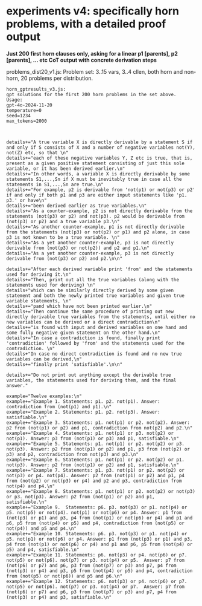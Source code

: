 # experiments v4: specifically horn problems, with a detailed proof output

**Just 200 first horn clauses only, asking for a linear p1 [parents], p2 [parents], ... etc CoT output with concrete derivation steps**

problems_dist20_v1.js:
Problem set: 3..15 vars, 3..4 cllen, both horn and non-horn, 20 problems per distribution.

    horn_gptresults_v3.js:
    gpt solutions for the first 200 horn problems in the set above.
    Usage:
    gpt-4o-2024-11-20
    temperature=0
    seed=1234
    max_tokens=2000



    details+="A true variable X is directly derivable by a statement S if and only if S consists of X and a number of negative variables not(Y), not(Z) etc, so that \n"
    details+="each of these negative variables Y, Z etc is true, that is, present as a given positive statement consisting of just this sole variable, or it has been derived earlier.\n"
    details+="In other words, a variable X is directly derivable by some statements S1,...,Sn if X must be inevitably true in case all the statements in S1,...,Sn are true.\n"
    details+="For example, p2 is derivable from 'not(p1) or not(p3) or p2' if and only if both p1 and p3 are either input statements like 'p1. p3.' or have\n"
    details+="been derived earlier as true variables.\n"
    details+="As a counter-example, p2 is not directly derivable from the statements (not(p3) or p2) and not(p3). p2 would be derivable from (not(p3) or p2) and a true variable p3.\n"
    details+="As another counter-example, p1 is not directly derivable from the statements (not(p3) or not(p2) or p1) and p2 alone, in case p3 is not known to be a true variable. \n"
    details+="As a yet another counter-example, p3 is not directly derivable from (not(p3) or not(p2)) and p2 and p1.\n"
    details+="As a yet another counter-example, p3 is not directly derivable from (not(p3) or p2) and p2.\n\n"

    details+="After each derived variable print 'from' and the statements used for deriving it.\n"
    details+="Then, print out all the true variables (along with the statements used for deriving) \n"
    details+"which can be similarly directly derived by some given statement and both the newly printed true variables and given true variable statements, \n"
    details+="pand which have not been printed earlier.\n"
    details+="Then continue the same procedure of printing out new directly derivable true variables from the statements, until either no new variables can be derived or a direct contradiction\n"
    details+="is found with input and derived variables on one hand and some fully negative given statement on the other hand.\n"
    details+="In case a contradiction is found, finally print 'contradiction' followed by 'from' and the statements used for the contradiction. \n"
    details+"In case no direct contradiction is found and no new true variables can be derived,\n"
    details+="finally print 'satisfiable'.\n\n"

    details+="Do not print out anything except the derivable true variables, the statements used for deriving them, and the final answer."

    example="Twelve examples:\n"
    example+="Example 1. Statements: p1. p2. not(p1). Answer: contradiction from (not(p1) and p1).\n"
    example+="Example 2. Statements: p1. p2. not(p3). Answer: satisfiable.\n"
    example+="Example 3. Statements: p1. not(p1) or p2. not(p2). Answer: p2 from (not(p1) or p2) and p1, contradiction from not(p2) and p2.\n"
    example+="Example 4. Statements: p1. not(p1) or p3. not(p2) or not(p1). Answer: p3 from (not(p1) or p3) and p1, satisfiable.\n"
    example+="Example 5. Statements: p1. not(p1) or p2. not(p2) or p3. not(p3). Answer: p2 from (not(p1) or p2) and p1, p3 from (not(p2) or p3) and p2, contradiction from not(p3) and p3.\n"
    example+="Example 6. Statements: p1. not(p1) or p2. not(p2) or p1. not(p3). Answer: p2 from (not(p1) or p2) and p1, satisfiable.\n"
    example+="Example 7. Statements: p1. p3. not(p1) or p2. not(p2) or not(p3) or p4. not(p4). Answer: p2 from (not(p1) or p2) and p1, p4 from (not(p2) or not(p3) or p4) and p2 and p3, contradiction from not(p4) and p4.\n"
    example+="Example 8. Statements: p1. not(p1) or p2. not(p2) or not(p3) or p3. not(p3). Answer: p2 from (not(p1) or p2) and p1, satisfiable.\n"
    example+="Example 9.  Statements: p6. p3. not(p3) or p1. not(p4) or p5. not(p5) or not(p4). not(p1) or not(p6) or p4. Answer: p1 from (not(p3) or p1) and p3, p4 from (not(p1) or not(p6) or p4) and p1 and p6, p5 from (not(p4) or p5) and p4, contradiction from (not(p5) or not(p4)) and p5 and p4.\n"
    example+="Example 10. Statements: p6. p3. not(p3) or p1. not(p4) or p5. not(p1) or not(p6) or p4. Answer: p1 from (not(p3) or p1) and p3, p4 from (not(p1) or not(p6) or p4) and p1 and p6, p5 from (not(p4) or p5) and p4, satisfiable.\n"
    example+="Example 11. Statements: p6. not(p3) or p4. not(p6) or p7. not(p5) or not(p6). not(p7) or p3. not(p4) or p5.  Answer: p7 from (not(p6) or p7) and p6, p3 from (not(p7) or p3) and p7, p4 from (not(p3) or p4) and p3, p5 from (not(p4) or p5) and p4, contradiction from (not(p5) or not(p6)) and p5 and p6.\n"
    example+="Example 12. Statements: p6. not(p3) or p4. not(p6) or p7. not(p5) or not(p6). not(p7) or p3. not(p4) or p7.  Answer: p7 from (not(p6) or p7) and p6, p3 from (not(p7) or p3) and p7, p4 from (not(p3) or p4) and p3, satisfiable.\n"


